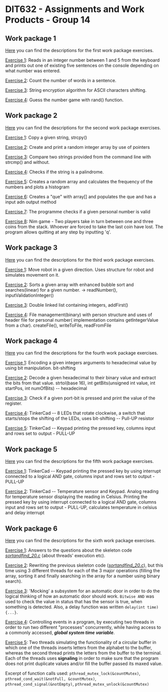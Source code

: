 # DIT632 - Assignments and Work Products - Group 14

## Work package 1

[Here](./wp_1/) you can find the descriptions for the first work package exercises.

[Exercise 1](wp_1/exerc_1_1/exerc_1_1.c): Reads in an integer number between 1 and 5 from the keyboard and prints out one of existing five sentences on the console depending on what number was entered. 

[Exercise 2](wp_1/exerc_1_2/exerc_1_2.c): Count the number of words in a sentence.

[Exercise 3](wp_1/exerc_1_3/exerc_1_3.c): String encryption algorithm for ASCII characters shifting.

[Exercise 4](wp_1/exerc_1_4/exerc_1_4.c): Guess the number game with rand() function.

## Work package 2

[Here](./wp_2/) you can find the descriptions for the second work package exercises.

[Exercise 1](wp_2/exerc_2_1/exerc_2_1.c): Copy a given string, strcpy()

[Exercise 2](wp_2/exerc_2_2/exerc_2_2.c): Create and print a random integer array by use of pointers

[Exercise 3](wp_2/exerc_2_3/exerc_2_3.c): Compare two strings provided from the command line with strcmp() and without.

[Exercise 4](wp_2/exerc_2_4/exerc_2_4.c): Checks if the string is a palindrome.

[Exercise 5](wp_2/exerc_2_5/exerc_2_5.c): Creates a random array and calculates the frequency of the numbers and plots a histogram

[Exercise 6](wp_2/exerc_2_6/exerc_2_6.c): Creates a "que" with array[] and populates the que and has a input adn output method

[Exercise 7](wp_2/exerc_2_7/exerc_2_7.c): The programme checks if a given personal number is valid

[Exercise 8](wp_2/exerc_2_8/exerc_2_8.c): Nim game - Two players take in turn between one and three coins from the stack. Whoever are forced to take the last coin have lost. The program allows quitting at any step by inputting 'q'.

## Work package 3

[Here](./wp_3/) you can find the descriptions for the third work package exercises.

[Exercise 1](wp_3/exerc_3_1/exerc_3_1.c): Move robot in a given direction. Uses structure for robot and simulates movement on it.

[Exercise 2](wp_3/exerc_3_2/exerc_3_2.c): Sorts a given array with enhanced bubble sort and searches(linear) for a given number. -> readNumber(), inputValidationInteger()

[Exercise 3](wp_3/exerc_3_3/exerc_3_3.c): Double linked list containing integers, addFirst()

[Exercise 4](wp_3/exerc_3_4/exerc_3_4.c): File management(binary) with person structure and uses of header file for personal number( implementation contains getIntegerValue from a char). createFile(), writeToFile, readFromFile

## Work package 4

[Here](./wp_4/) you can find the descriptions for the fourth work package exercises.

[Exercise 1](wp_4/exerc_4_1/code.c): Encoding a given integers arguments to hexadecimal value by using bit manipulation. bit-shifting 

[Exercise 2](wp_4/exerc_4_2/decode.c): Decode a given hexadecimal to their binary value and extract the bits from that value. strtol(base 16), int getBits(unsigned int value, int startPos, int numOfBits) -- hexadecimal

[Exercise 3](wp_4/exerc_4_3/exerc_4_3.c): Check if a given port-bit is pressed and print the value of the register.

[Exercise 4](wp_4/exerc_4_4/exerc_4_4.ino): TinkerCad -- 8 LEDs that rotate clockwise, a switch that starts/stops the shifting of the LEDs, uses bit-shifting -- Pull-UP resistor

[Exercise 5](wp_4/exerc_4_5/exerc_4_5.ino): TinkerCad -- Keypad printing the pressed key, columns input and rows set to output - PULL-UP

## Work package 5

[Here](./wp_5/) you can find the descriptions for the fifth work package exercises.

[Exercise 1](wp_5/exerc_5_1/exerc_5_1.ino): TinkerCad -- Keypad printing the pressed key by using interrupt connected to a logical AND gate, columns input and rows set to output - PULL-UP

[Exercise 2](wp_5/exerc_5_2/exerc_5_2.ino): TinkerCad -- Temperature sensor and Keypad. Analog reading for temperature sensor displaying the reading in Celsius. Printing the pressed key by using interrupt connected to a logical AND gate, columns input and rows set to output - PULL-UP, calculates temperature in celsius and delay interrupt

## Work package 6

[Here](./wp_6/) you can find the descriptions for the sixth work package exercises.

[Exercise 1](wp_6/exerc_6_1/exerc_6_1.txt): Answers to the questions about the skeleton code [*sortandfind_20.c*](skeleton/sortandfind_20.c) (about threads' execution etc). 

[Exercise 2](wp_6/exerc_6_2/exerc_6_2.c): Rewriting the previous skeleton code ([*sortandfind_20.c*](skeleton/sortandfind_20.c)), but this time using 3 different threads for each of the 3 major operations (filling the array, sorting it and finally searching in the array for a number using binary search).

[Exercise 3](wp_6/exerc_6_3/exerc_6_3.c): 'Mocking' a subsystem for an automatic door in order to do the logical thinking of how an automatic door should work. `Bitwise AND` was used to check the value in status that has the sensor is true, when something is detected. Also, a delay function was written `delay(int time){...}`.

[Exercise 4](wp_6/exerc_6_4/exerc_6_4.c): Controlling events in a program, by executing two threads in order to run two
different "processes" concurrently, while having access to a commonly accessed, ***global system time variable***. 

[Exercise 5](wp_6/exerc_6_5/exerc_6_5.c): Two threads simulating the functionality of a circular buffer in which one of the threads inserts letters from the alphabet to the buffer, whereas the second thread prints the letters from the buffer to the terminal. Each of the threads uses **signaling** in order to make sure that the program does not print duplicate values and/or fill the buffer passed its maxed value.

Excerpt of function calls used: `pthread_mutex_lock(&countMutex)`, `pthread_cond_wait(&notFull, &countMutex)`, `pthread_cond_signal(&notEmpty)`, `pthread_mutex_unlock(&countMutex)`

